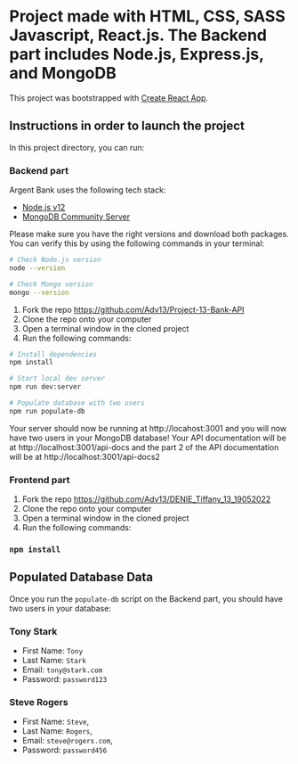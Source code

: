 # Project made with HTML, CSS, SASS Javascript, React.js. The Backend part includes Node.js, Express.js, and MongoDB

This project was bootstrapped with [Create React App](https://github.com/facebook/create-react-app).

## Instructions in order to launch the project

In this project directory, you can run:

### Backend part

Argent Bank uses the following tech stack:

- [Node.js v12](https://nodejs.org/en/)
- [MongoDB Community Server](https://www.mongodb.com/try/download/community)

Please make sure you have the right versions and download both packages. You can verify this by using the following commands in your terminal:

```bash
# Check Node.js version
node --version

# Check Mongo version
mongo --version
```

1. Fork the repo https://github.com/Adv13/Project-13-Bank-API
2. Clone the repo onto your computer
3. Open a terminal window in the cloned project
4. Run the following commands:

```bash
# Install dependencies
npm install

# Start local dev server
npm run dev:server

# Populate database with two users
npm run populate-db
```

Your server should now be running at http://locahost:3001 and you will now have two users in your MongoDB database!
Your API documentation will be at http://localhost:3001/api-docs and the part 2 of the API documentation will be at http://localhost:3001/api-docs2

### Frontend part

1. Fork the repo https://github.com/Adv13/DENIE_Tiffany_13_19052022
2. Clone the repo onto your computer
3. Open a terminal window in the cloned project
4. Run the following commands:

### `npm install`

## Populated Database Data

Once you run the `populate-db` script on the Backend part, you should have two users in your database:

### Tony Stark

- First Name: `Tony`
- Last Name: `Stark`
- Email: `tony@stark.com`
- Password: `password123`

### Steve Rogers

- First Name: `Steve`,
- Last Name: `Rogers`,
- Email: `steve@rogers.com`,
- Password: `password456`
